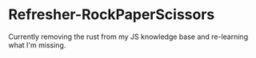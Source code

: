 # Refresher-RockPaperScissors

Currently removing the rust from my JS knowledge base and re-learning what I'm missing.
